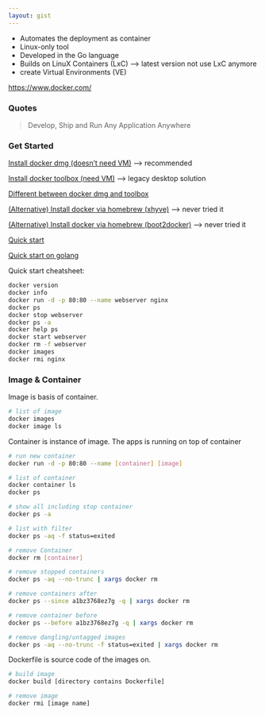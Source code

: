 ```yaml
---
layout: gist
---
```


- Automates the deployment as container
- Linux-only tool
- Developed in the Go language
- Builds on LinuX Containers (LxC)  --> latest version not use LxC anymore
- create Virtual Environments (VE)

https://www.docker.com/

### Quotes

> Develop, Ship and Run Any Application Anywhere

### Get Started

[Install docker dmg (doesn’t need VM)](https://docs.docker.com/docker-for-mac/install/) --> recommended

[Install docker toolbox (need VM)]( https://docs.docker.com/toolbox/toolbox_install_mac/) --> legacy desktop solution

[Different between docker dmg and toolbox]( https://docs.docker.com/docker-for-mac/docker-toolbox/)

[(Alternative) Install docker via homebrew (xhyve)]( https://pilsniak.com/how-to-install-docker-on-mac-os-using-brew/) --> never tried it

[(Alternative) Install docker via homebrew (boot2docker)]( https://penandpants.com/2014/03/09/docker-via-homebrew/) --> never tried it

[Quick start](https://docs.docker.com/docker-for-mac/)

[Quick start on golang](https://blog.golang.org/docker)

Quick start cheatsheet:
```sh
docker version
docker info
docker run -d -p 80:80 --name webserver nginx
docker ps
docker stop webserver
docker ps -a
docker help ps
docker start webserver
docker rm -f webserver
docker images
docker rmi nginx
```

### Image & Container

Image is basis of container.
```sh
# list of image
docker images
docker image ls
```

Container is instance of image. The apps is running on top of container
```sh
# run new container
docker run -d -p 80:80 --name [container] [image]

# list of container
docker container ls
docker ps

# show all including stop container
docker ps -a

# list with filter
docker ps -aq -f status=exited

# remove Container
docker rm [container]

# remove stopped containers
docker ps -aq --no-trunc | xargs docker rm

# remove containers after
docker ps --since a1bz3768ez7g -q | xargs docker rm

# remove container before
docker ps --before a1bz3768ez7g -q | xargs docker rm

# remove dangling/untagged images
docker ps -aq --no-trunc -f status=exited | xargs docker rm  
```

Dockerfile is source code of the images on.
```sh
# build image
docker build [directory contains Dockerfile]

# remove image
docker rmi [image name]


```
